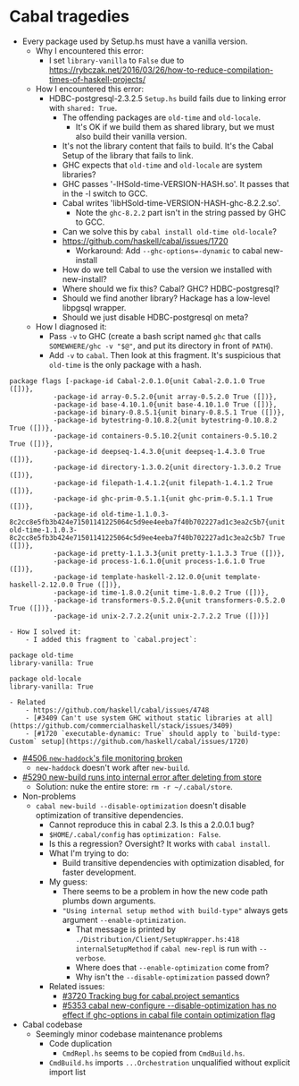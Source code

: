 # Cabal tragedies

- Every package used by Setup.hs must have a vanilla version.
    - Why I encountered this error:
        - I set `library-vanilla` to `False` due to https://rybczak.net/2016/03/26/how-to-reduce-compilation-times-of-haskell-projects/
    - How I encountered this error:
        - HDBC-postgresql-2.3.2.5 `Setup.hs` build fails due to linking error with `shared: True`.
            - The offending packages are `old-time` and `old-locale`.
                - It's OK if we build them as shared library, but we must also build their vanilla version.
            - It's not the library content that fails to build. It's the Cabal Setup of the library that fails to link.
            - GHC expects that `old-time` and `old-locale` are system libraries?
            - GHC passes '-lHSold-time-VERSION-HASH.so'. It passes that in the -l switch to GCC.
            - Cabal writes 'libHSold-time-VERSION-HASH-ghc-8.2.2.so'.
                - Note the `ghc-8.2.2` part isn't in the string passed by GHC to GCC.
            - Can we solve this by `cabal install old-time old-locale`?
            - https://github.com/haskell/cabal/issues/1720
                - Workaround: Add `--ghc-options=-dynamic` to cabal new-install
            - How do we tell Cabal to use the version we installed with new-install?
            - Where should we fix this? Cabal? GHC? HDBC-postgresql?
            - Should we find another library? Hackage has a low-level libpgsql wrapper.
            - Should we just disable HDBC-postgresql on meta?
    - How I diagnosed it:
        - Pass `-v` to GHC (create a bash script named `ghc` that calls `SOMEWHERE/ghc -v "$@"`, and put its directory in front of `PATH`).
        - Add `-v` to `cabal`. Then look at this fragment. It's suspicious that `old-time` is the only package with a hash.
```
package flags [-package-id Cabal-2.0.1.0{unit Cabal-2.0.1.0 True ([])},
           -package-id array-0.5.2.0{unit array-0.5.2.0 True ([])},
           -package-id base-4.10.1.0{unit base-4.10.1.0 True ([])},
           -package-id binary-0.8.5.1{unit binary-0.8.5.1 True ([])},
           -package-id bytestring-0.10.8.2{unit bytestring-0.10.8.2 True ([])},
           -package-id containers-0.5.10.2{unit containers-0.5.10.2 True ([])},
           -package-id deepseq-1.4.3.0{unit deepseq-1.4.3.0 True ([])},
           -package-id directory-1.3.0.2{unit directory-1.3.0.2 True ([])},
           -package-id filepath-1.4.1.2{unit filepath-1.4.1.2 True ([])},
           -package-id ghc-prim-0.5.1.1{unit ghc-prim-0.5.1.1 True ([])},
           -package-id old-time-1.1.0.3-8c2cc8e5fb3b424e71501141225064c5d9ee4eeba7f40b702227ad1c3ea2c5b7{unit old-time-1.1.0.3-8c2cc8e5fb3b424e71501141225064c5d9ee4eeba7f40b702227ad1c3ea2c5b7 True ([])},
           -package-id pretty-1.1.3.3{unit pretty-1.1.3.3 True ([])},
           -package-id process-1.6.1.0{unit process-1.6.1.0 True ([])},
           -package-id template-haskell-2.12.0.0{unit template-haskell-2.12.0.0 True ([])},
           -package-id time-1.8.0.2{unit time-1.8.0.2 True ([])},
           -package-id transformers-0.5.2.0{unit transformers-0.5.2.0 True ([])},
           -package-id unix-2.7.2.2{unit unix-2.7.2.2 True ([])}]
```
    - How I solved it:
        - I added this fragment to `cabal.project`:
```
package old-time
library-vanilla: True

package old-locale
library-vanilla: True
```
    - Related
        - https://github.com/haskell/cabal/issues/4748
        - [#3409 Can't use system GHC without static libraries at all](https://github.com/commercialhaskell/stack/issues/3409)
        - [#1720 `executable-dynamic: True` should apply to `build-type: Custom` setup](https://github.com/haskell/cabal/issues/1720)
- [#4506 `new-haddock`'s file monitoring broken](https://github.com/haskell/cabal/issues/4506)
    - `new-haddock` doesn't work after `new-build`.
- [#5290 new-build runs into internal error after deleting from store](https://github.com/haskell/cabal/issues/5290)
    - Solution: nuke the entire store: `rm -r ~/.cabal/store`.
- Non-problems
    - `cabal new-build --disable-optimization` doesn't disable optimization of transitive dependencies.
        - Cannot reproduce this in cabal 2.3. Is this a 2.0.0.1 bug?
        - `$HOME/.cabal/config` has `optimization: False`.
        - Is this a regression? Oversight? It works with `cabal install`.
        - What I'm trying to do:
            - Build transitive dependencies with optimization disabled, for faster development.
        - My guess:
            - There seems to be a problem in how the new code path plumbs down arguments.
            - `"Using internal setup method with build-type"` always gets argument `--enable-optimization`.
                - That message is printed by `./Distribution/Client/SetupWrapper.hs:418` `internalSetupMethod` if `cabal new-repl` is run with `--verbose`.
                - Where does that `--enable-optimization` come from?
                - Why isn't the `--disable-optimization` passed down?
        - Related issues:
            - [#3720 Tracking bug for cabal.project semantics](https://github.com/haskell/cabal/issues/3720)
            - [#5353 cabal new-configure --disable-optimization has no effect if ghc-options in cabal file contain optimization flag](https://github.com/haskell/cabal/issues/5353)
- Cabal codebase
    - Seemingly minor codebase maintenance problems
        - Code duplication
            - `CmdRepl.hs` seems to be copied from `CmdBuild.hs`.
        - `CmdBuild.hs` imports `...Orchestration` unqualified without explicit import list
